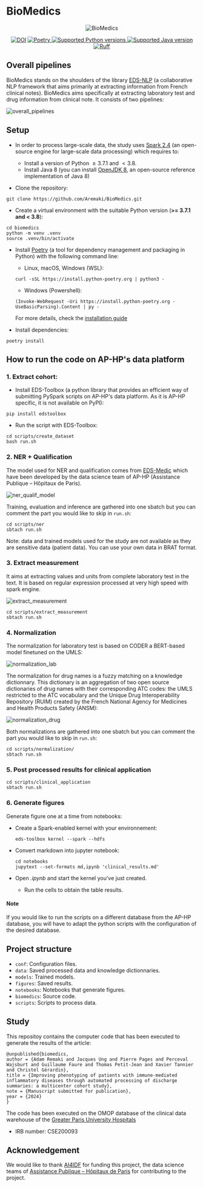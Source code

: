 # BioMedics

<div align="center">
    <img src="figures/logo.svg" alt="BioMedics">
<p align="center">
<a href="https://zenodo.org/badge/latestdoi/862238759"><img src="https://zenodo.org/badge/862238759.svg" alt="DOI"></a>
<a href="https://python-poetry.org/" target="_blank">
    <img src="https://img.shields.io/endpoint?url=https://python-poetry.org/badge/v0.json"
    alt="Poetry">
</a>
<a href="https://www.python.org/" target="_blank">
    <img src="https://img.shields.io/badge/python-%3E%3D%203.7.1%20%7C%20%3C%203.8-brightgreen" alt="Supported Python versions">
</a>
<a href="https://spark.apache.org/docs/2.4.8/" target="_blank">
    <img src="https://img.shields.io/badge/spark-2.4-brightgreen" alt="Supported Java version">
</a>
<a href="https://github.com/astral-sh/ruff" target="_blank">
    <img src="https://img.shields.io/endpoint?url=https://raw.githubusercontent.com/charliermarsh/ruff/main/assets/badge/v2.json"
    alt="Ruff">
</a>
</p>
</div>

## Overall pipelines

BioMedics stands on the shoulders of the library [EDS-NLP](https://github.com/aphp/edsnlp) (a collaborative NLP framework that aims primarily at extracting information from French clinical notes).
BioMedics aims specifically at extracting laboratory test and drug information from clinical note. It consists of two pipelines:

<img src="figures/overall_pipelines.svg" alt="overall_pipelines">


## Setup

- In order to process large-scale data, the study uses [Spark 2.4](https://spark.apache.org/docs/2.4.8/index.html) (an open-source engine for large-scale data processing) which requires to:

  - Install a version of Python $\geq 3.7.1$ and $< 3.8$.
  - Install Java 8 (you can install [OpenJDK 8](https://openjdk.org/projects/jdk8/), an open-source reference implementation of Java 8)

- Clone the repository:

```shell
git clone https://github.com/Aremaki/BioMedics.git
```

- Create a virtual environment with the suitable Python version (**>= 3.7.1 and < 3.8**):

```shell
cd biomedics
python -m venv .venv
source .venv/bin/activate
```

- Install [Poetry](https://python-poetry.org/) (a tool for dependency management and packaging in Python) with the following command line:
    - Linux, macOS, Windows (WSL):

    ```shell
    curl -sSL https://install.python-poetry.org | python3 -
    ```

    - Windows (Powershell):

    ```shell
    (Invoke-WebRequest -Uri https://install.python-poetry.org -UseBasicParsing).Content | py -
    ```

    For more details, check the [installation guide](https://python-poetry.org/docs/#installation)

- Install dependencies:

```shell
poetry install
```
## How to run the code on AP-HP's data platform

### 1. Extract cohort:

- Install EDS-Toolbox (a python library that provides an efficient way of submitting PySpark scripts on AP-HP's data platform. As it is AP-HP specific, it is not available on PyPI):

```shell
pip install edstoolbox
```

- Run the script with EDS-Toolbox:

```shell
cd scripts/create_dataset
bash run.sh
```

### 2. NER + Qualification

The model used for NER and qualification comes from [EDS-Medic](https://gitlab.eds.aphp.fr/entrep-t-de-donn-es-de-sant/eds-tools/datasciencetools/eds-medic) which have been developed by the data science team of AP-HP (Assistance Publique – Hôpitaux de Paris).

<img src="figures/ner_qualif_model.svg" alt="ner_qualif_model">

Training, evaluation and inference are gathered into one sbatch but you can comment the part you would like to skip in `run.sh`:

```shell
cd scripts/ner
sbtach run.sh
```

Note: data and trained models used for the study are not available as they are sensitive data (patient data). You can use your own data in BRAT format.

### 3. Extract measurement

It aims at extracting values and units from complete laboratory test in the text. It is based on regular expression processed at very high speed with spark engine.

<img src="figures/extract_measurement.svg" alt="extract_measurement">

```shell
cd scripts/extract_measurement
sbtach run.sh
```

### 4. Normalization

The normalization for laboratory test is based on CODER a BERT-based model finetuned on the UMLS:

<img src="figures/normalization_lab.svg" alt="normalization_lab">

The normalization for drug names is a fuzzy matching on a knowledge dictionnary. This dictionary is an aggregation of two open source dictionaries of drug names with their corresponding ATC codes: the UMLS restricted to the ATC vocabulary and the Unique Drug Interoperability Repository (RUIM) created by the French National Agency for Medicines and Health Products Safety (ANSM):

<img src="figures/normalization_drug.svg" alt="normalization_drug">

Both normalizations are gathered into one sbatch but you can comment the part you would like to skip in `run.sh`:

```shell
cd scripts/normalization/
sbtach run.sh
```
### 5. Post processed results for clinical application

```shell
cd scripts/clinical_application
sbtach run.sh
```

### 6. Generate figures

Generate figure one at a time from notebooks:

  - Create a Spark-enabled kernel with your environnement:

    ```shell
    eds-toolbox kernel --spark --hdfs
    ```

   - Convert markdown into jupyter notebook:

      ```shell
      cd notebooks
      jupytext --set-formats md,ipynb 'clinical_results.md'
      ```

   - Open *.ipynb* and start the kernel you've just created.
     - Run the cells to obtain the table results.

#### Note
If you would like to run the scripts on a different database from the AP-HP database, you will have to adapt the python scripts with the configuration of the desired database.
## Project structure

- `conf`: Configuration files.
- `data`: Saved processed data and knowledge dictionnaries.
- `models`: Trained models.
- `figures`: Saved results.
- `notebooks`: Notebooks that generate figures.
- `biomedics`: Source code.
- `scripts`: Scripts to process data.

## Study

This repositoy contains the computer code that has been executed to generate the results of the article:
```
@unpublished{biomedics,
author = {Adam Remaki and Jacques Ung and Pierre Pages and Perceval Wajsburt and Guillaume Faure and Thomas Petit-Jean and Xavier Tannier and Christel Gérardin},
title = {Improving phenotyping of patients with immune-mediated inflammatory diseases through automated processing of discharge summaries: a multicenter cohort study},
note = {Manuscript submitted for publication},
year = {2024}
}
```
The code has been executed on the OMOP database of the clinical data warehouse of the  <a href="https://eds.aphp.fr/" target="_blank">Greater Paris University Hospitals</a>

- IRB number: CSE200093

## Acknowledgement

We would like to thank [AI4IDF](https://ai4idf.fr/) for funding this project, the data science teams of [Assistance Publique – Hôpitaux de Paris](https://www.aphp.fr/) for contributing to the project.

